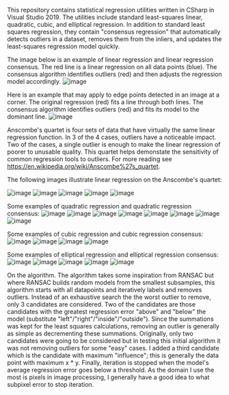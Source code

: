 This repository contains statistical regression utilities written in CSharp in Visual Studio 2019.  The utilities include standard least-squares linear, quadratic, cubic, and elliptical regression.  In addition to standard least squares regression, they contain "consensus regression" that automatically detects outliers in a dataset, removes them from the inliers, and updates the least-squares regression model quickly.

The image below is an example of linear regression and linear regression consensus.  The red line is a linear regression on all data points (blue).  The consensus algorithm identifies outliers (red) and then adjusts the regression model accordingly.
![image](https://user-images.githubusercontent.com/79757625/117515877-8a31a880-af65-11eb-92d2-d2359db90acb.png)

Here is an example that may apply to edge points detected in an image at a corner.  The original regression (red) fits a line through both lines.  The consensus algorithm identifies outliers (red) and fits its model to the dominant line.
![image](https://user-images.githubusercontent.com/79757625/117516097-19d75700-af66-11eb-8ada-33db30ab0081.png)

Anscombe's quartet is four sets of data that have virtually the same linear regression function.  In 3 of the 4 cases, outliers have a noticeable impact.  Two of the cases, a single outlier is enough to make the linear regression of poorer to unusable quality.  This quartet helps demonstate the sensitivity of common regression tools to outliers.  For more reading see https://en.wikipedia.org/wiki/Anscombe%27s_quartet.

The following images illustrate linear regression on the Anscombe's quartet:

![image](https://user-images.githubusercontent.com/79757625/117516460-260fe400-af67-11eb-94b9-02d05308799f.png)
![image](https://user-images.githubusercontent.com/79757625/117516341-db8e6780-af66-11eb-9e51-ccb08444e5d1.png)
![image](https://user-images.githubusercontent.com/79757625/117516368-ed700a80-af66-11eb-9b7e-da9a76444143.png)
![image](https://user-images.githubusercontent.com/79757625/117516357-e34e0c00-af66-11eb-8bb5-a39087cda84a.png)
![image](https://user-images.githubusercontent.com/79757625/117516395-fc56bd00-af66-11eb-84a8-a676fc86f429.png)

Some examples of quadratic regression and quadratic regression consensus:
![image](https://user-images.githubusercontent.com/79757625/117516567-83a43080-af67-11eb-9d4b-84a0e41f2d5a.png)
![image](https://user-images.githubusercontent.com/79757625/117516609-93bc1000-af67-11eb-92a5-242812e3ede4.png)
![image](https://user-images.githubusercontent.com/79757625/117516620-99b1f100-af67-11eb-9a48-621b33d128f4.png)
![image](https://user-images.githubusercontent.com/79757625/117517211-4771cf80-af69-11eb-87f0-b6fd0b0b2bf5.png)
![image](https://user-images.githubusercontent.com/79757625/117516643-a6cee000-af67-11eb-993d-a34d4b61a81e.png)
![image](https://user-images.githubusercontent.com/79757625/117516653-acc4c100-af67-11eb-8e20-a21fa2e6a496.png)
![image](https://user-images.githubusercontent.com/79757625/117516662-b3533880-af67-11eb-9546-609595cdc0b2.png)
![image](https://user-images.githubusercontent.com/79757625/117516666-b8b08300-af67-11eb-9bb1-4732e251a71c.png)

Some examples of cubic regression and cubic regression consensus:
![image](https://user-images.githubusercontent.com/79757625/117516679-c82fcc00-af67-11eb-97e0-2731ec5906e5.png)
![image](https://user-images.githubusercontent.com/79757625/117516686-ccf48000-af67-11eb-971a-80b304e7c149.png)
![image](https://user-images.githubusercontent.com/79757625/117516693-d382f780-af67-11eb-8888-14e329727f9e.png)
![image](https://user-images.githubusercontent.com/79757625/117516698-d8e04200-af67-11eb-883d-692b24864844.png)

Some examples of elliptical regression and elliptical regression consensus:
![image](https://user-images.githubusercontent.com/79757625/117516715-e85f8b00-af67-11eb-9d7b-7817573d46be.png)
![image](https://user-images.githubusercontent.com/79757625/117516736-ee556c00-af67-11eb-90f0-580fca70ce4a.png)
![image](https://user-images.githubusercontent.com/79757625/117516745-f3b2b680-af67-11eb-9a9f-cf6877e02992.png)
![image](https://user-images.githubusercontent.com/79757625/117516757-f8776a80-af67-11eb-8116-bdb770c7c66b.png)
![image](https://user-images.githubusercontent.com/79757625/117516771-fca38800-af67-11eb-8fca-2591fe5e3890.png)

On the algorithm.  The algorithm takes some inspiration from RANSAC but where RANSAC builds random models from the smallest subsamples, this algorithm starts with all datapoints and iteratively labels and removes outliers.  Instead of an exhaustive search the the worst outlier to remove, only 3 candidates are considered.  Two of the candidates are those candidates with the greatest regression error "above" and "below" the model (substitute "left"/"right"/"inside"/"outside").  Since the summations was kept for the least squares calculations, removing an outlier is generally as simple as decrementing these summations.  Originally, only two candidates were going to be considered but in testing this initial algorithm it was not removing outliers for some "easy" cases.  I added a third candidate which is the candidate with maximum "influence"; this is generally the data point with maximum x * y.  Finally, iteration is stopped when the model's average regression error goes below a threshold.  As the domain I use the most is pixels in image processing, I generally have a good idea to what subpixel error to stop iteration.


